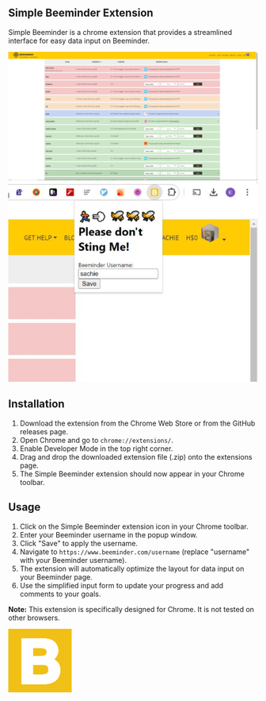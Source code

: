 ## Simple Beeminder Extension

Simple Beeminder is a chrome extension that provides a streamlined interface for easy data input on Beeminder.

![example | 600](./images/example.jpg)
![example_popup](./images/example_popup.jpg)
## Installation

1. Download the extension from the Chrome Web Store or from the GitHub releases page.
2. Open Chrome and go to `chrome://extensions/`.
3. Enable Developer Mode in the top right corner.
4. Drag and drop the downloaded extension file (.zip) onto the extensions page.
5. The Simple Beeminder extension should now appear in your Chrome toolbar.

## Usage

1. Click on the Simple Beeminder extension icon in your Chrome toolbar.
2. Enter your Beeminder username in the popup window.
3. Click "Save" to apply the username.
4. Navigate to `https://www.beeminder.com/username` (replace "username" with your Beeminder username).
5. The extension will automatically optimize the layout for data input on your Beeminder page.
6. Use the simplified input form to update your progress and add comments to your goals.

**Note:** This extension is specifically designed for Chrome. It is not tested on other browsers.

![icon](./images/icon128.png)
